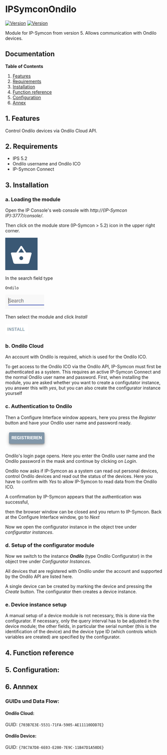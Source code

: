 # IPSymconOndilo
[![Version](https://img.shields.io/badge/Symcon-PHPModul-red.svg)](https://www.symcon.de/service/dokumentation/entwicklerbereich/sdk-tools/sdk-php/)
[![Version](https://img.shields.io/badge/Symcon%20Version-5.0%20%3E-green.svg)](https://www.symcon.de/forum/threads/37412-IP-Symcon-5-0-%28Testing%29)

Module for IP-Symcon from version 5. Allows communication with Ondilo devices.

## Documentation

**Table of Contents**

1. [Features](#1-features)
2. [Requirements](#2-requirements)
3. [Installation](#3-installation)
4. [Function reference](#4-functionreference)
5. [Configuration](#5-configuration)
6. [Annex](#6-annex)

## 1. Features

Control Ondilo devices via Ondilo Cloud API. 
	  
## 2. Requirements

 - IPS 5.2
 - Ondilo username and Ondilo ICO
 - IP-Symcon Connect

## 3. Installation

### a. Loading the module

Open the IP Console's web console with _http://{IP-Symcon IP}:3777/console/_.

Then click on the module store (IP-Symcon > 5.2) icon in the upper right corner.

![Store](img/store_icon.png?raw=true "open store")

In the search field type

```
Ondilo
```  


![Store](img/module_store_search_en.png?raw=true "module search")

Then select the module and click _Install_

![Store](img/install_en.png?raw=true "install")

### b. Ondilo Cloud
An account with Ondilo is required, which is used for the Ondilo ICO.

To get access to the Ondilo ICO via the Ondilo API, IP-Symcon must first be authenticated as a system.
This requires an active IP-Symcon Connect and the normal Ondilo user name and password.
First, when installing the module, you are asked whether you want to create a configutator instance, you answer this with _yes_, but you can also create the configurator instance yourself

### c. Authentication to Ondilo
Then a Configure Interface window appears, here you press the _Register_ button and have your Ondilo user name and password ready.

![Interface](img/register.png?raw=true "interface")

Ondilo's login page opens. Here you enter the Ondilo user name and the Ondilo password in the mask and continue by clicking on _Login_.



Ondilo now asks if IP-Symcon as a system can read out personal devices, control Ondilo devices and read out the status of the devices.
Here you have to confirm with _Yes_ to allow IP-Symcon to read data from the Ondilo ICO.



A confirmation by IP-Symcon appears that the authentication was successful,
 


then the browser window can be closed and you return to IP-Symcon.
Back at the Configure Interface window, go to _Next_

Now we open the configurator instance in the object tree under _configurator instances_.


### d. Setup of the configurator module

Now we switch to the instance _**Ondilo**_ (type Ondilo Configurator) in the object tree under _Configurator Instances_.



All devices that are registered with Ondilo under the account and supported by the Ondilo API are listed here.

A single device can be created by marking the device and pressing the _Create_ button. The configurator then creates a device instance.

### e. Device instance setup
A manual setup of a device module is not necessary, this is done via the configurator. If necessary, only the query interval has to be adjusted in the device module; the other fields, in particular the serial number (this is the identification of the device) and the device type ID (which controls which variables are created) are specified by the configurator.


## 4. Function reference



## 5. Configuration:




## 6. Annnex

###  GUIDs und Data Flow:

#### Ondilo Cloud:

GUID: `{703B7E3E-5531-71FA-5905-AE11110DDD7E}` 


#### Ondilo Device:

GUID: `{78C7A7D8-6E03-E200-7E9C-11B47D1A50DE}` 
